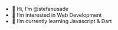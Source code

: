 - 👋 Hi, I’m @stefanusade
- 👀 I’m interested in Web Development
- 🌱 I’m currently learning Javascript & Dart

<!---
stefanusade/stefanusade is a ✨ special ✨ repository because its `README.md` (this file) appears on your GitHub profile.
You can click the Preview link to take a look at your changes.
--->
